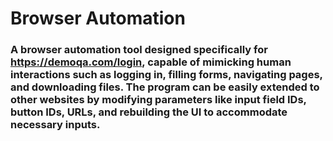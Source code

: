 # Browser Automation
### A browser automation tool designed specifically for https://demoqa.com/login, capable of mimicking human interactions such as logging in, filling forms, navigating pages, and downloading files. The program can be easily extended to other websites by modifying parameters like input field IDs, button IDs, URLs, and rebuilding the UI to accommodate necessary inputs.
